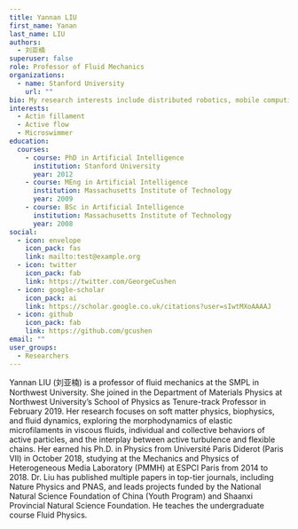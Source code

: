 ```yaml
---
title: Yannan LIU
first_name: Yanan
last_name: LIU
authors:
  - 刘亚楠
superuser: false
role: Professor of Fluid Mechanics
organizations:
  - name: Stanford University
    url: ""
bio: My research interests include distributed robotics, mobile computing and programmable matter.
interests:
  - Actin fillament
  - Active flow
  - Microswimmer
education:
  courses:
    - course: PhD in Artificial Intelligence
      institution: Stanford University
      year: 2012
    - course: MEng in Artificial Intelligence
      institution: Massachusetts Institute of Technology
      year: 2009
    - course: BSc in Artificial Intelligence
      institution: Massachusetts Institute of Technology
      year: 2008
social:
  - icon: envelope
    icon_pack: fas
    link: mailto:test@example.org
  - icon: twitter
    icon_pack: fab
    link: https://twitter.com/GeorgeCushen
  - icon: google-scholar
    icon_pack: ai
    link: https://scholar.google.co.uk/citations?user=sIwtMXoAAAAJ
  - icon: github
    icon_pack: fab
    link: https://github.com/gcushen
email: ""
user_groups:
  - Researchers
---
```


Yannan LIU (刘亚楠) is a professor of fluid mechanics at the SMPL in Northwest University. She joined in the Department of Materials Physics at Northwest University’s School of Physics as Tenure-track Professor in February 2019. Her research focuses on soft matter physics, biophysics, and fluid dynamics, exploring the morphodynamics of elastic microfilaments in viscous fluids, individual and collective behaviors of active particles, and the interplay between active turbulence and flexible chains. Her earned his Ph.D. in Physics from Université Paris Diderot (Paris VII) in October 2018, studying at the Mechanics and Physics of Heterogeneous Media Laboratory (PMMH) at ESPCI Paris from 2014 to 2018. Dr. Liu has published multiple papers in top-tier journals, including Nature Physics and PNAS, and leads projects funded by the National Natural Science Foundation of China (Youth Program) and Shaanxi Provincial Natural Science Foundation. He teaches the undergraduate course Fluid Physics.
